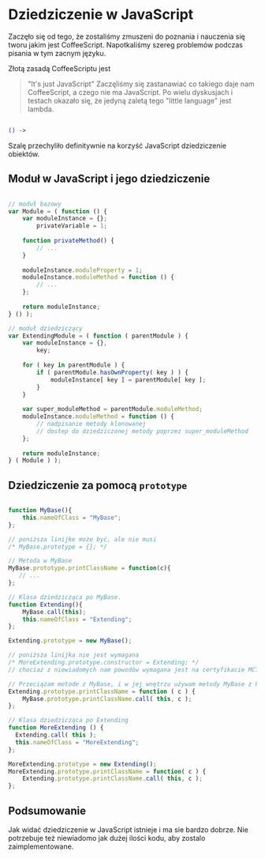# Dziedziczenie w JavaScript

Zaczęło się od tego, że zostaliśmy zmuszeni do poznania i nauczenia się tworu jakim jest CoffeeScript. Napotkaliśmy szereg problemów podczas pisania w tym zacnym języku.

Złotą zasadą CoffeeScriptu jest 
>"It's just JavaScript"
Zaczęliśmy się zastanawiać co takiego daje nam CoffeeScript, a czego nie ma JavaScript. Po wielu dyskusjach i testach okazało się, że jedyną zaletą tego "little language" jest lambda.

```coffeescript

() ->

```
Szalę przechyliło definitywnie na korzyść JavaScript dziedziczenie obiektów.

## Moduł w JavaScript i jego dziedziczenie
```javascript

// moduł bazowy
var Module = ( function () {
	var moduleInstance = {};
		privateVariable = 1;
	
	function privateMethod() {
		// ...
	}
	
	moduleInstance.moduleProperty = 1;
	moduleInstance.moduleMethod = function () {
		// ...
	};
	
	return moduleInstance;
} () );

// moduł dziedziczący
var ExtendingModule = ( function ( parentModule ) {
	var moduleInstance = {},
		key;
	
	for ( key in parentModule ) {
		if ( parentModule.hasOwnProperty( key ) ) {
			moduleInstance[ key ] = parentModule[ key ];
		}
	}
	
	var super_moduleMethod = parentModule.moduleMethod;
	moduleInstance.moduleMethod = function () {
		// nadpisanie metody klonowanej
		// dostep do dziedziczonej metody poprzez super_moduleMethod
	};
	
	return moduleInstance;
} ( Module ) );

```

## Dziedziczenie za pomocą `prototype`

```javascript

function MyBase(){
	this.nameOfClass = "MyBase";
};

// poniższa linijke może być, ale nie musi
/* MyBase.prototype = {}; */

// Metoda w MyBase 
MyBase.prototype.printClassName = function(c){
   // ...
};

// Klasa dziedzicząca po MyBase.
function Extending(){
	MyBase.call(this);
	this.nameOfClass = "Extending";
};

Extending.prototype = new MyBase();

// poniższa linijka nie jest wymagana
/* MoreExtending.prototype.constructor = Extending; */
// chociaż z niewiadomych nam powodów wymagana jest na certyfikacie MCTS 70-480

// Przeciążam metode z MyBase, i w jej wnętrzu używam metody MyBase z klasy bazowej
Extending.prototype.printClassName = function ( c ) {
	MyBase.prototype.printClassName.call( this, c );
};

// Klasa dziedzicząca po Extending
function MoreExtending () {
  Extending.call( this );
  this.nameOfClass = "MoreExtending";
};

MoreExtending.prototype = new Extending();
MoreExtending.prototype.printClassName = function( c ) {
	Extending.prototype.printClassName.call( this, c );
};


```

## Podsumowanie
Jak widać dziedziczenie w JavaScript istnieje i ma sie bardzo dobrze. Nie potrzebuje też niewiadomo jak dużej ilości kodu, aby zostalo zaimplementowane.     